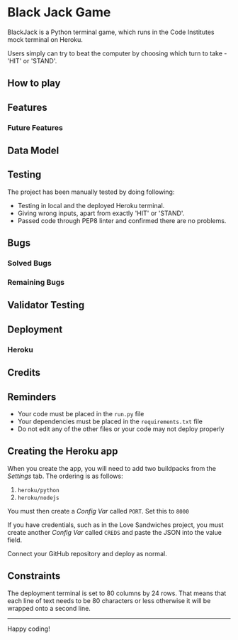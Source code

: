 # Black Jack Game

BlackJack is a Python terminal game, which runs in the Code Institutes mock terminal on Heroku.

Users simply can try to beat the computer by choosing which turn to take - 'HIT' or 'STAND'.

## How to play

## Features

### Future Features

## Data Model

## Testing

The project has been manually tested by doing following:
- Testing in local and the deployed Heroku terminal.
- Giving wrong inputs, apart from exactly 'HIT' or 'STAND'.
- Passed code through PEP8 linter and confirmed there are no problems.



## Bugs

### Solved Bugs

### Remaining Bugs

## Validator Testing

## Deployment
### Heroku

## Credits

## Reminders

* Your code must be placed in the `run.py` file
* Your dependencies must be placed in the `requirements.txt` file
* Do not edit any of the other files or your code may not deploy properly

## Creating the Heroku app

When you create the app, you will need to add two buildpacks from the _Settings_ tab. The ordering is as follows:

1. `heroku/python`
2. `heroku/nodejs`

You must then create a _Config Var_ called `PORT`. Set this to `8000`

If you have credentials, such as in the Love Sandwiches project, you must create another _Config Var_ called `CREDS` and paste the JSON into the value field.

Connect your GitHub repository and deploy as normal.

## Constraints

The deployment terminal is set to 80 columns by 24 rows. That means that each line of text needs to be 80 characters or less otherwise it will be wrapped onto a second line.

-----
Happy coding!